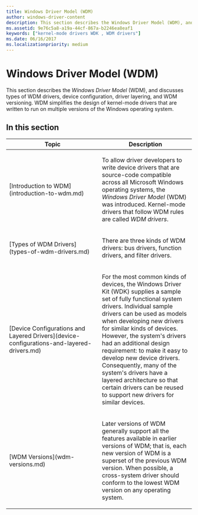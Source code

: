 ```yaml
---
title: Windows Driver Model (WDM)
author: windows-driver-content
description: This section describes the Windows Driver Model (WDM), and discusses types of WDM drivers, device configuration, driver layering, and WDM versioning.
ms.assetid: 9e76c5a8-a19a-44cf-867a-b2246ea8eaf1
keywords: ["kernel-mode drivers WDK , WDM drivers"]
ms.date: 06/16/2017
ms.localizationpriority: medium
---
```


# Windows Driver Model (WDM)


This section describes the *Windows Driver Model* (WDM), and discusses types of WDM drivers, device configuration, driver layering, and WDM versioning. WDM simplifies the design of kernel-mode drivers that are written to run on multiple versions of the Windows operating system.




## In this section


<table>
<colgroup>
<col width="50%" />
<col width="50%" />
</colgroup>
<thead>
<tr class="header">
<th>Topic</th>
<th>Description</th>
</tr>
</thead>
<tbody>
<tr class="odd">
<td><p>[Introduction to WDM](introduction-to-wdm.md)</p></td>
<td><p>To allow driver developers to write device drivers that are source-code compatible across all Microsoft Windows operating systems, the <em>Windows Driver Model</em> (WDM) was introduced. Kernel-mode drivers that follow WDM rules are called <em>WDM drivers</em>.</p></td>
</tr>
<tr class="even">
<td><p>[Types of WDM Drivers](types-of-wdm-drivers.md)</p></td>
<td><p>There are three kinds of WDM drivers: bus drivers, function drivers, and filter drivers.</p></td>
</tr>
<tr class="odd">
<td><p>[Device Configurations and Layered Drivers](device-configurations-and-layered-drivers.md)</p></td>
<td><p>For the most common kinds of devices, the Windows Driver Kit (WDK) supplies a sample set of fully functional system drivers. Individual sample drivers can be used as models when developing new drivers for similar kinds of devices. However, the system's drivers had an additional design requirement: to make it easy to develop new device drivers. Consequently, many of the system's drivers have a layered architecture so that certain drivers can be reused to support new drivers for similar devices.</p></td>
</tr>
<tr class="even">
<td><p>[WDM Versions](wdm-versions.md)</p></td>
<td><p>Later versions of WDM generally support all the features available in earlier versions of WDM; that is, each new version of WDM is a superset of the previous WDM version. When possible, a cross-system driver should conform to the lowest WDM version on any operating system.</p></td>
</tr>
</tbody>
</table>

 

 

 




